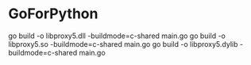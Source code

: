 # GoForPython

go build -o libproxy5.dll -buildmode=c-shared main.go
go build -o libproxy5.so -buildmode=c-shared main.go
go build -o libproxy5.dylib -buildmode=c-shared main.go